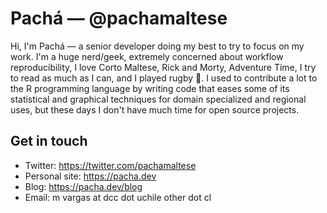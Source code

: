 # Pachá — @pachamaltese

Hi, I'm Pachá — a senior developer doing my best to try to focus on my work. I'm a huge nerd/geek, extremely concerned about workflow reproducibility, I love Corto Maltese, Rick and Morty, Adventure Time, I try to read as much as I can, and I played rugby 🏉. I used to contribute a lot to the R programming language by writing code that eases some of its statistical and graphical techniques for domain specialized and regional uses, but these days I don't have much time for open source projects.

## Get in touch

- Twitter: https://twitter.com/pachamaltese
- Personal site: https://pacha.dev
- Blog: https://pacha.dev/blog
- Email: m vargas at dcc dot uchile other dot cl

